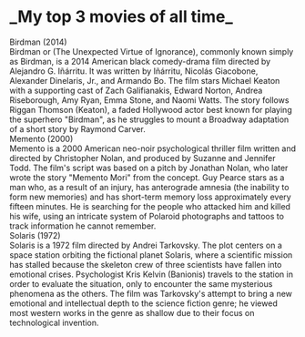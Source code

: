 <!DOCTYPE html>
<html>
<head>
	<title>Assignment Solution for Module 2</title>
	<link rel="stylesheet" href="css/styles.css">
	<meta name="viewport" content="width=device-width, initial-scale=1">
</head>
<body>
	<h1>_My top 3 movies of all time_</h1>
	<div class='box col-lg-3 col-md-2 col-sm-1'>
		<section class='content Birdman'>
			<div class='title'>Birdman (2014)</div>
			<div class='info'>Birdman or (The Unexpected Virtue of Ignorance), commonly known simply as Birdman, is a 2014 American black comedy-drama film directed by Alejandro G. Iñárritu. It was written by Iñárritu, Nicolás Giacobone, Alexander Dinelaris, Jr., and Armando Bo. The film stars Michael Keaton with a supporting cast of Zach Galifianakis, Edward Norton, Andrea Riseborough, Amy Ryan, Emma Stone, and Naomi Watts. The story follows Riggan Thomson (Keaton), a faded Hollywood actor best known for playing the superhero "Birdman", as he struggles to mount a Broadway adaptation of a short story by Raymond Carver.</div>
		</section>
	</div>
	<div class='box col-lg-3 col-md-2 col-sm-1'>
		<section class='content Memento'>
			<div class='title'>Memento (2000)</div>
			<div class='info'>Memento is a 2000 American neo-noir psychological thriller film written and directed by Christopher Nolan, and produced by Suzanne and Jennifer Todd. The film's script was based on a pitch by Jonathan Nolan, who later wrote the story "Memento Mori" from the concept. Guy Pearce stars as a man who, as a result of an injury, has anterograde amnesia (the inability to form new memories) and has short-term memory loss approximately every fifteen minutes. He is searching for the people who attacked him and killed his wife, using an intricate system of Polaroid photographs and tattoos to track information he cannot remember.</div>
		</section>
	</div>
	<div class='box col-lg-3 col-md-1 col-sm-1'>
		<section class='content Solaris'>
			<div class='title'>Solaris (1972)</div>
			<div class='info'> Solaris is a 1972 film directed by Andrei Tarkovsky. The plot centers on a space station orbiting the fictional planet Solaris, where a scientific mission has stalled because the skeleton crew of three scientists have fallen into emotional crises. Psychologist Kris Kelvin (Banionis) travels to the station in order to evaluate the situation, only to encounter the same mysterious phenomena as the others. The film was Tarkovsky's attempt to bring a new emotional and intellectual depth to the science fiction genre; he viewed most western works in the genre as shallow due to their focus on technological invention.</div>
		</section>
	</div>
	
</body>
</html>
